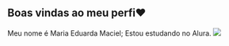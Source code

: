 ## Boas vindas ao meu perfi❤

Meu nome é Maria Eduarda Maciel;
Estou estudando no Alura.
![](https://media1.tenor.com/m/f4PUj7wUIm4AAAAC/cat-tongue.gif)


